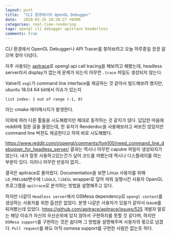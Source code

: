```yaml
---
layout: post
title:  "CLI 환경에서의 OpenGL Debugger"
date:   2020-03-25 20:38:27 +0900
categories: real-time-rendering
tags: opengl cli debugger apitrace headerless
comments: true  
---
```

CLI 환경에서 OpenGL Debugger나 API Tracer를 찾아보려고 오늘 하루종일 끙끙 앓으며 찾아 다녔다.


자주 사용되는 [apitrace](https://github.com/apitrace/apitrace)로 opengl api call tracing을 해보려고 해봤는데, headless server라서 display가 없는게 
문제가 되는지 아무런 `.trace` 파일도 생성되지 않는다. 


Valve의 `vogl`가 command line interface를 제공하는 것 같아서 빌드해보려 했지만, ubuntu 18.04 64 bit에서 이슈가 있는지
```[bash]
list index: 1 out of range (-1, 0)
```
라는 cmake 에러메시지가 발생한다.

이외에 여러 다른 툴들을 시도해봤지만 제대로 동작하는 것 같지가 않다. 답답한 마음에 reddit에 질문 글을 올렸는데, 한 유저가 Renderdoc을 사용해보라고 써보진 않았지만 command line 버젼도 제공한다고 하여 바로 시도해봤다.


https://www.reddit.com/r/opengl/comments/fom100/need_command_line_debugger_for_headless_server/
결과는 역시나 아무런 caputre 파일이 생성되지가 않는다. 내가 잘못 사용하고있는건가 싶어 코드를 까봤는데 역시나 디스플레이를 여는 부분이 있다. 이러니 아무런 반응이 없지.. 


결국은 apitrace로 돌아왔다. Documentation을 보면 Linux 사용자를 위해 `LD_PRELOAD`변수에 `libGLX`, `libEGL` wrapper로 덮어 씌워 실행시킨 사용자 OpenGL 프로그램을 `apitrace`로 분석하는 방법을 설명해주고 있다.


하지만 나같이 `Headless server`에서 OSMesa dependency로 `opengl context`를 생성하는 사용자를 위한 옵션은 없었다. 분명 나같은 사용자가 있을거 같아서 issue를 뒤져봤는데 있었다.
https://github.com/apitrace/apitrace/issues/525
개발자 말로는 해당 이슈가 자신의 우선순위에 있지 않아서 구현하지를 못할 것 같다며, 
하지만 `OSMesa support`를 구현하는 것은 쉽다며 그 방법을 설명해주며 사용자의 몫으로 넘겼다.
`Pull request`를 봐도 아직 osmesa support를 구현한 사람은 없는듯 하다.